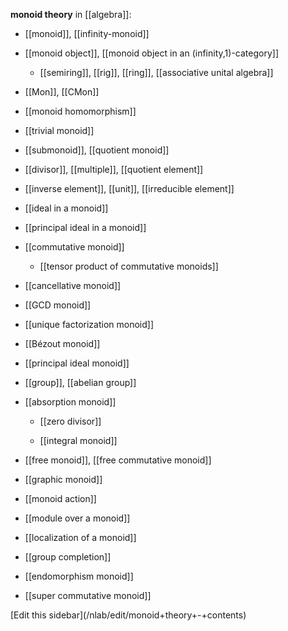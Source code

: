 
__monoid theory__ in [[algebra]]:

* [[monoid]], [[infinity-monoid]]

* [[monoid object]], [[monoid object in an (infinity,1)-category]]

  * [[semiring]], [[rig]], [[ring]], [[associative unital algebra]]

* [[Mon]], [[CMon]]

* [[monoid homomorphism]]

* [[trivial monoid]]

* [[submonoid]], [[quotient monoid]]

* [[divisor]], [[multiple]], [[quotient element]]

* [[inverse element]], [[unit]], [[irreducible element]]

* [[ideal in a monoid]]

* [[principal ideal in a monoid]]

* [[commutative monoid]]

  * [[tensor product of commutative monoids]]

* [[cancellative monoid]]

* [[GCD monoid]]

* [[unique factorization monoid]]

* [[Bézout monoid]]

* [[principal ideal monoid]]

* [[group]], [[abelian group]]

* [[absorption monoid]]

  * [[zero divisor]]

  * [[integral monoid]]

* [[free monoid]], [[free commutative monoid]]

* [[graphic monoid]]

* [[monoid action]]

* [[module over a monoid]]

* [[localization of a monoid]]

* [[group completion]]

* [[endomorphism monoid]]

* [[super commutative monoid]]

<div markdown="1">[Edit this sidebar](/nlab/edit/monoid+theory+-+contents)</div>